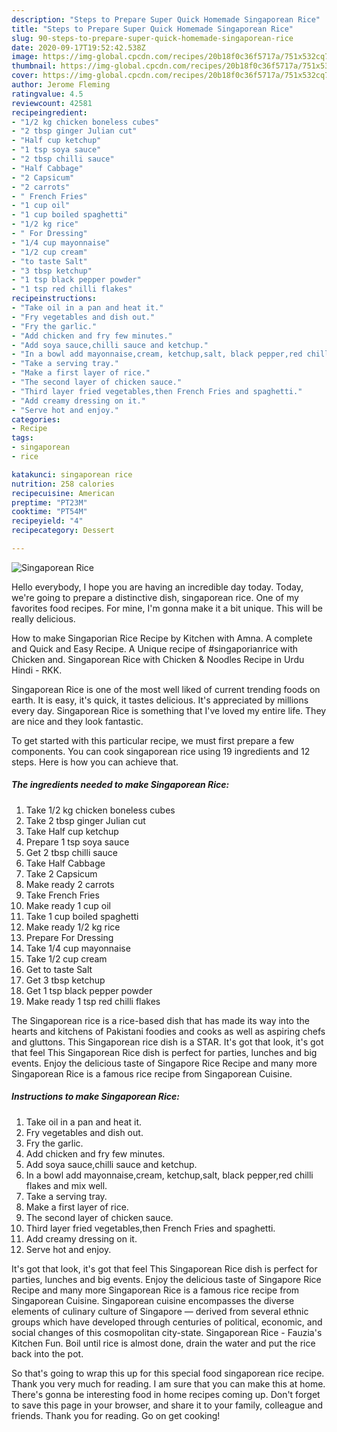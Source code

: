 ```yaml
---
description: "Steps to Prepare Super Quick Homemade Singaporean Rice"
title: "Steps to Prepare Super Quick Homemade Singaporean Rice"
slug: 90-steps-to-prepare-super-quick-homemade-singaporean-rice
date: 2020-09-17T19:52:42.538Z
image: https://img-global.cpcdn.com/recipes/20b18f0c36f5717a/751x532cq70/singaporean-rice-recipe-main-photo.jpg
thumbnail: https://img-global.cpcdn.com/recipes/20b18f0c36f5717a/751x532cq70/singaporean-rice-recipe-main-photo.jpg
cover: https://img-global.cpcdn.com/recipes/20b18f0c36f5717a/751x532cq70/singaporean-rice-recipe-main-photo.jpg
author: Jerome Fleming
ratingvalue: 4.5
reviewcount: 42581
recipeingredient:
- "1/2 kg chicken boneless cubes"
- "2 tbsp ginger Julian cut"
- "Half cup ketchup"
- "1 tsp soya sauce"
- "2 tbsp chilli sauce"
- "Half Cabbage"
- "2 Capsicum"
- "2 carrots"
- " French Fries"
- "1 cup oil"
- "1 cup boiled spaghetti"
- "1/2 kg rice"
- " For Dressing"
- "1/4 cup mayonnaise"
- "1/2 cup cream"
- "to taste Salt"
- "3 tbsp ketchup"
- "1 tsp black pepper powder"
- "1 tsp red chilli flakes"
recipeinstructions:
- "Take oil in a pan and heat it."
- "Fry vegetables and dish out."
- "Fry the garlic."
- "Add chicken and fry few minutes."
- "Add soya sauce,chilli sauce and ketchup."
- "In a bowl add mayonnaise,cream, ketchup,salt, black pepper,red chilli flakes and mix well."
- "Take a serving tray."
- "Make a first layer of rice."
- "The second layer of chicken sauce."
- "Third layer fried vegetables,then French Fries and spaghetti."
- "Add creamy dressing on it."
- "Serve hot and enjoy."
categories:
- Recipe
tags:
- singaporean
- rice

katakunci: singaporean rice 
nutrition: 258 calories
recipecuisine: American
preptime: "PT23M"
cooktime: "PT54M"
recipeyield: "4"
recipecategory: Dessert

---
```



![Singaporean Rice](https://img-global.cpcdn.com/recipes/20b18f0c36f5717a/751x532cq70/singaporean-rice-recipe-main-photo.jpg)

Hello everybody, I hope you are having an incredible day today. Today, we're going to prepare a distinctive dish, singaporean rice. One of my favorites food recipes. For mine, I'm gonna make it a bit unique. This will be really delicious.

How to make Singaporian Rice Recipe by Kitchen with Amna. A complete and Quick and Easy Recipe. A Unique recipe of #singaporianrice with Chicken and. Singaporean Rice with Chicken &amp; Noodles Recipe in Urdu Hindi - RKK.

Singaporean Rice is one of the most well liked of current trending foods on earth. It is easy, it's quick, it tastes delicious. It's appreciated by millions every day. Singaporean Rice is something that I've loved my entire life. They are nice and they look fantastic.


To get started with this particular recipe, we must first prepare a few components. You can cook singaporean rice using 19 ingredients and 12 steps. Here is how you can achieve that.

<!--inarticleads1-->

##### The ingredients needed to make Singaporean Rice:

1. Take 1/2 kg chicken boneless cubes
1. Take 2 tbsp ginger Julian cut
1. Take Half cup ketchup
1. Prepare 1 tsp soya sauce
1. Get 2 tbsp chilli sauce
1. Take Half Cabbage
1. Take 2 Capsicum
1. Make ready 2 carrots
1. Take  French Fries
1. Make ready 1 cup oil
1. Take 1 cup boiled spaghetti
1. Make ready 1/2 kg rice
1. Prepare  For Dressing
1. Take 1/4 cup mayonnaise
1. Take 1/2 cup cream
1. Get to taste Salt
1. Get 3 tbsp ketchup
1. Get 1 tsp black pepper powder
1. Make ready 1 tsp red chilli flakes


The Singaporean rice is a rice-based dish that has made its way into the hearts and kitchens of Pakistani foodies and cooks as well as aspiring chefs and gluttons. This Singaporean rice dish is a STAR. It&#39;s got that look, it&#39;s got that feel This Singaporean Rice dish is perfect for parties, lunches and big events. Enjoy the delicious taste of Singapore Rice Recipe and many more Singaporean Rice is a famous rice recipe from Singaporean Cuisine. 

<!--inarticleads2-->

##### Instructions to make Singaporean Rice:

1. Take oil in a pan and heat it.
1. Fry vegetables and dish out.
1. Fry the garlic.
1. Add chicken and fry few minutes.
1. Add soya sauce,chilli sauce and ketchup.
1. In a bowl add mayonnaise,cream, ketchup,salt, black pepper,red chilli flakes and mix well.
1. Take a serving tray.
1. Make a first layer of rice.
1. The second layer of chicken sauce.
1. Third layer fried vegetables,then French Fries and spaghetti.
1. Add creamy dressing on it.
1. Serve hot and enjoy.


It&#39;s got that look, it&#39;s got that feel This Singaporean Rice dish is perfect for parties, lunches and big events. Enjoy the delicious taste of Singapore Rice Recipe and many more Singaporean Rice is a famous rice recipe from Singaporean Cuisine. Singaporean cuisine encompasses the diverse elements of culinary culture of Singapore — derived from several ethnic groups which have developed through centuries of political, economic, and social changes of this cosmopolitan city-state. Singaporean Rice - Fauzia&#39;s Kitchen Fun. Boil until rice is almost done, drain the water and put the rice back into the pot. 

So that's going to wrap this up for this special food singaporean rice recipe. Thank you very much for reading. I am sure that you can make this at home. There's gonna be interesting food in home recipes coming up. Don't forget to save this page in your browser, and share it to your family, colleague and friends. Thank you for reading. Go on get cooking!
